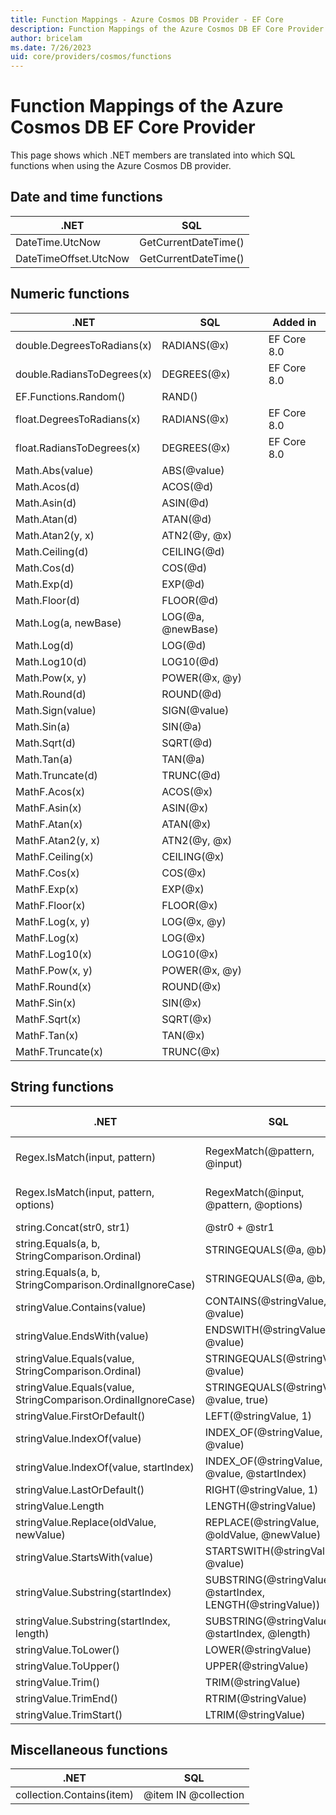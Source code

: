 ```yaml
---
title: Function Mappings - Azure Cosmos DB Provider - EF Core
description: Function Mappings of the Azure Cosmos DB EF Core Provider
author: bricelam
ms.date: 7/26/2023
uid: core/providers/cosmos/functions
---
```

# Function Mappings of the Azure Cosmos DB EF Core Provider

This page shows which .NET members are translated into which SQL functions when using the Azure Cosmos DB provider.

## Date and time functions

.NET                  | SQL
--------------------- | ---
DateTime.UtcNow       | GetCurrentDateTime()
DateTimeOffset.UtcNow | GetCurrentDateTime()

## Numeric functions

.NET                       | SQL               | Added in
-------------------------- | ----------------- | --------
double.DegreesToRadians(x) | RADIANS(@x)       | EF Core 8.0
double.RadiansToDegrees(x) | DEGREES(@x)       | EF Core 8.0
EF.Functions.Random()      | RAND()
float.DegreesToRadians(x)  | RADIANS(@x)       | EF Core 8.0
float.RadiansToDegrees(x)  | DEGREES(@x)       | EF Core 8.0
Math.Abs(value)            | ABS(@value)
Math.Acos(d)               | ACOS(@d)
Math.Asin(d)               | ASIN(@d)
Math.Atan(d)               | ATAN(@d)
Math.Atan2(y, x)           | ATN2(@y, @x)
Math.Ceiling(d)            | CEILING(@d)
Math.Cos(d)                | COS(@d)
Math.Exp(d)                | EXP(@d)
Math.Floor(d)              | FLOOR(@d)
Math.Log(a, newBase)       | LOG(@a, @newBase)
Math.Log(d)                | LOG(@d)
Math.Log10(d)              | LOG10(@d)
Math.Pow(x, y)             | POWER(@x, @y)
Math.Round(d)              | ROUND(@d)
Math.Sign(value)           | SIGN(@value)
Math.Sin(a)                | SIN(@a)
Math.Sqrt(d)               | SQRT(@d)
Math.Tan(a)                | TAN(@a)
Math.Truncate(d)           | TRUNC(@d)
MathF.Acos(x)              | ACOS(@x)
MathF.Asin(x)              | ASIN(@x)
MathF.Atan(x)              | ATAN(@x)
MathF.Atan2(y, x)          | ATN2(@y, @x)
MathF.Ceiling(x)           | CEILING(@x)
MathF.Cos(x)               | COS(@x)
MathF.Exp(x)               | EXP(@x)
MathF.Floor(x)             | FLOOR(@x)
MathF.Log(x, y)            | LOG(@x, @y)
MathF.Log(x)               | LOG(@x)
MathF.Log10(x)             | LOG10(@x)
MathF.Pow(x, y)            | POWER(@x, @y)
MathF.Round(x)             | ROUND(@x)
MathF.Sin(x)               | SIN(@x)
MathF.Sqrt(x)              | SQRT(@x)
MathF.Tan(x)               | TAN(@x)
MathF.Truncate(x)          | TRUNC(@x)

## String functions

.NET                                                          | SQL                                                        | Added in
------------------------------------------------------------- | ---------------------------------------------------------- | --------
Regex.IsMatch(input, pattern)                                 | RegexMatch(@pattern, @input)                               | EF Core 7.0
Regex.IsMatch(input, pattern, options)                        | RegexMatch(@input, @pattern, @options)                     | EF Core 7.0
string.Concat(str0, str1)                                     | @str0 + @str1
string.Equals(a, b, StringComparison.Ordinal)                 | STRINGEQUALS(@a, @b)
string.Equals(a, b, StringComparison.OrdinalIgnoreCase)       | STRINGEQUALS(@a, @b, true)
stringValue.Contains(value)                                   | CONTAINS(@stringValue, @value)
stringValue.EndsWith(value)                                   | ENDSWITH(@stringValue, @value)
stringValue.Equals(value, StringComparison.Ordinal)           | STRINGEQUALS(@stringValue, @value)
stringValue.Equals(value, StringComparison.OrdinalIgnoreCase) | STRINGEQUALS(@stringValue, @value, true)
stringValue.FirstOrDefault()                                  | LEFT(@stringValue, 1)
stringValue.IndexOf(value)                                    | INDEX_OF(@stringValue, @value)
stringValue.IndexOf(value, startIndex)                        | INDEX_OF(@stringValue, @value, @startIndex)
stringValue.LastOrDefault()                                   | RIGHT(@stringValue, 1)
stringValue.Length                                            | LENGTH(@stringValue)
stringValue.Replace(oldValue, newValue)                       | REPLACE(@stringValue, @oldValue, @newValue)
stringValue.StartsWith(value)                                 | STARTSWITH(@stringValue, @value)
stringValue.Substring(startIndex)                             | SUBSTRING(@stringValue, @startIndex, LENGTH(@stringValue))
stringValue.Substring(startIndex, length)                     | SUBSTRING(@stringValue, @startIndex, @length)
stringValue.ToLower()                                         | LOWER(@stringValue)
stringValue.ToUpper()                                         | UPPER(@stringValue)
stringValue.Trim()                                            | TRIM(@stringValue)
stringValue.TrimEnd()                                         | RTRIM(@stringValue)
stringValue.TrimStart()                                       | LTRIM(@stringValue)

## Miscellaneous functions

.NET                      | SQL
--------------------------|----
collection.Contains(item) | @item IN @collection
